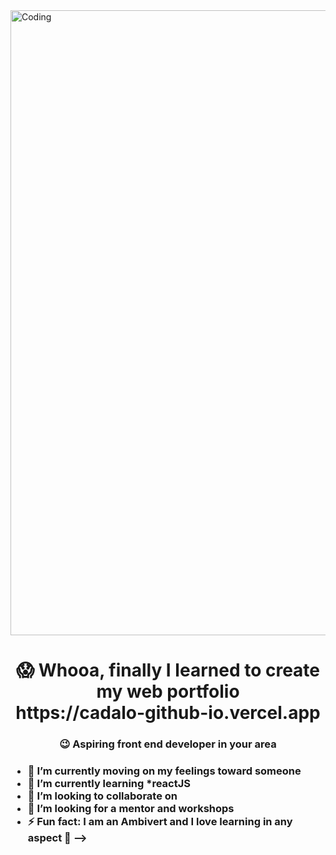 <img align = "center" alt="Coding" width = "1000" src = "https://user-images.githubusercontent.com/82696971/218397337-3d196c27-0e3f-4a0f-a92e-31bc58a18c34.gif">

   
<H1 align = "center"> 😱 Whooa, finally I learned to create my web portfolio <br> https://cadalo-github-io.vercel.app </H1> 
<H3 align = "center">  😉 Aspiring front end developer in your area <h3>

- 🔭 I’m currently moving on my feelings toward someone
- 🌱 I’m currently learning *reactJS
- 👯 I’m looking to collaborate on 
- 🤔 I’m looking for a mentor and workshops
- ⚡ Fun fact: I am an Ambivert and I love learning in any aspect 🤠
-->
